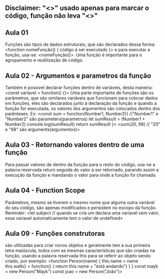 ## Disclaimer: "<>" usado apenas para marcar o código, função não leva "<>"
## Aula 01
Funções são tipos de dados estruturais, que são declarados dessa forma:
    <function nomeFunção() { código à ser executado }> 
e para executar a função, usa-se:
    <nomeFunção()>. Uma função é importante para o agrupamento e reutilização de código.


## Aula 02 - Argumentos e parametros da função 
Também é possível declarar funções dentro de variáveis, desta maneira:
    <const variavel = function() {}>
Uma parte importante de funções são os parâmetros, que são similares variáveis que funcionam para colocar dados em funções, eles são declarados junto à declaração da função e quando a função for executada, os valores dos argumentos são colocados dentro dos parênteses.
Ex: <const sum = function(Number1, Number2){            //"Number1" e "Number2" são parameters(parametros)
     let sumResult = (Number1 + Number2)
     console.log(sumResult)
     return sumResult
}>
<sum(20, 98) // "20" e "98" são arguments(argumentos)>

## Aula 03 - Retornando valores dentro de uma função
Para passar valores de dentro da função para o resto do código, usa-se a palavra reservada return seguida do valor à ser retornado, parando assim a execução da função e mandando o valor para onde a função foi chamada.

## Aula 04 - Function Scope
Parâmetros, mesmo se tiverem o mesmo nome que alguma outra variável do seu código, são apenas modificados e persistem no escopo da função.
Reminder: <let subject // quando se cria um declara uma variavel sem valor, essa variavel automaticamente tem o valor de undefined>


## Aula 09 - Funções construtoras
são utilizadas para criar novos objetos e geralmente tem a sua primeira letra maiúscula, todos com as mesmas características que são criadas na função, usando a palavra reservada this para se referir ao objeto sendo criado, por exemplo:
<function Person(name) {
	this.name = name
	this.walk() = function() {
		return this.name + "está andando")
	}
}
const mayk = new Person("Mayk")
const joao = new Person("João")>
